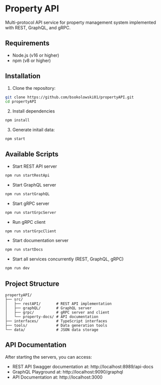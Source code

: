 # Property API

Multi-protocol API service for property management system implemented with REST, GraphQL, and gRPC.

## Requirements

- Node.js (v16 or higher)
- npm (v8 or higher)

## Installation

1. Clone the repository:
```bash
git clone https://github.com/bsokolowski01/propertyAPI.git
cd propertyAPI
```

2. Install dependencies
```bash
npm install
```

3. Generate initail data:
```bash
npm start
```

## Available Scripts
- Start REST API server 
```bash
npm run startRestApi
```
- Start GraphQL server
```bash
npm run startGraphQL 
```
- Start gRPC server
```bash
npm run startGrpcServer
```
- Run gRPC client
```bash
npm run startGrpcClient 
```

- Start documentation server
```bash
npm run startDocs
```

- Start all services concurrently (REST, GraphQL, gRPC)
```bash
npm run dev
```

## Project Structure
```
propertyAPI/
├── src/
│   ├── restAPI/       # REST API implementation
│   ├── graphQL/       # GraphQL server
│   ├── grpc/          # gRPC server and client
│   └── property-docs/ # API documentation
├── interfaces/        # TypeScript interfaces
├── tools/             # Data generation tools
└── data/              # JSON data storage
```


## API Documentation

After starting the servers, you can access:
- REST API Swagger documentation at: http://localhost:8989/api-docs
- GraphQL Playground at: http://localhost:9090/graphql
- API Documentation at: http://localhost:3000